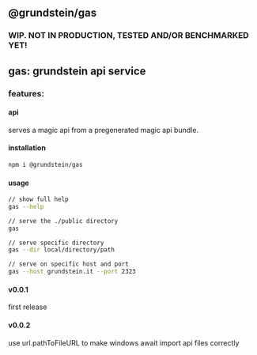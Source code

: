 ## @grundstein/gas

### WIP. NOT IN PRODUCTION, TESTED AND/OR BENCHMARKED YET!

## gas: grundstein api service

### features:

#### api

serves a magic api from a pregenerated magic api bundle.

#### installation

```bash
npm i @grundstein/gas
```

#### usage

```bash
// show full help
gas --help

// serve the ./public directory
gas

// serve specific directory
gas --dir local/directory/path

// serve on specific host and port
gas --host grundstein.it --port 2323
```

#### v0.0.1

first release

#### v0.0.2

use url.pathToFileURL to make windows await import api files correctly
